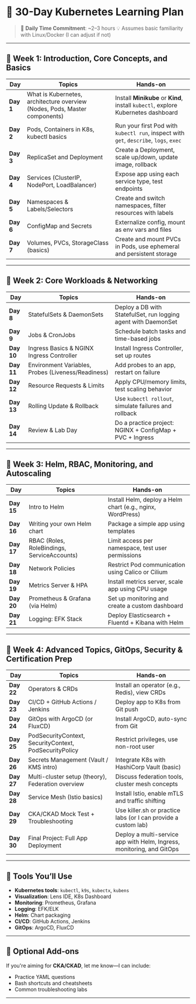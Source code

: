 # 🚀 30-Day Kubernetes Learning Plan

> 📌 **Daily Time Commitment**: \~2–3 hours
> 💡 Assumes basic familiarity with Linux/Docker (I can adjust if not)

---

## 🔰 Week 1: Introduction, Core Concepts, and Basics

| Day       | Topics                                                                     | Hands-on                                                                              |
| --------- | -------------------------------------------------------------------------- | ------------------------------------------------------------------------------------- |
| **Day 1** | What is Kubernetes, architecture overview (Nodes, Pods, Master components) | Install **Minikube** or **Kind**, install `kubectl`, explore Kubernetes dashboard     |
| **Day 2** | Pods, Containers in K8s, kubectl basics                                    | Run your first Pod with `kubectl run`, inspect with `get`, `describe`, `logs`, `exec` |
| **Day 3** | ReplicaSet and Deployment                                                  | Create a Deployment, scale up/down, update image, rollback                            |
| **Day 4** | Services (ClusterIP, NodePort, LoadBalancer)                               | Expose app using each service type, test endpoints                                    |
| **Day 5** | Namespaces & Labels/Selectors                                              | Create and switch namespaces, filter resources with labels                            |
| **Day 6** | ConfigMap and Secrets                                                      | Externalize config, mount as env vars and files                                       |
| **Day 7** | Volumes, PVCs, StorageClass (basics)                                       | Create and mount PVCs in Pods, use ephemeral and persistent storage                   |

---

## 🔧 Week 2: Core Workloads & Networking

| Day        | Topics                                             | Hands-on                                                       |
| ---------- | -------------------------------------------------- | -------------------------------------------------------------- |
| **Day 8**  | StatefulSets & DaemonSets                          | Deploy a DB with StatefulSet, run logging agent with DaemonSet |
| **Day 9**  | Jobs & CronJobs                                    | Schedule batch tasks and time-based jobs                       |
| **Day 10** | Ingress Basics & NGINX Ingress Controller          | Install Ingress Controller, set up routes                      |
| **Day 11** | Environment Variables, Probes (Liveness/Readiness) | Add probes to an app, restart on failure                       |
| **Day 12** | Resource Requests & Limits                         | Apply CPU/memory limits, test scaling behavior                 |
| **Day 13** | Rolling Update & Rollback                          | Use `kubectl rollout`, simulate failures and rollback          |
| **Day 14** | Review & Lab Day                                   | Do a practice project: NGINX + ConfigMap + PVC + Ingress       |

---

## 🚀 Week 3: Helm, RBAC, Monitoring, and Autoscaling

| Day        | Topics                                      | Hands-on                                                   |
| ---------- | ------------------------------------------- | ---------------------------------------------------------- |
| **Day 15** | Intro to Helm                               | Install Helm, deploy a Helm chart (e.g., nginx, WordPress) |
| **Day 16** | Writing your own Helm chart                 | Package a simple app using templates                       |
| **Day 17** | RBAC (Roles, RoleBindings, ServiceAccounts) | Limit access per namespace, test user permissions          |
| **Day 18** | Network Policies                            | Restrict Pod communication using Calico or Cilium          |
| **Day 19** | Metrics Server & HPA                        | Install metrics server, scale app using CPU usage          |
| **Day 20** | Prometheus & Grafana (via Helm)             | Set up monitoring and create a custom dashboard            |
| **Day 21** | Logging: EFK Stack                          | Deploy Elasticsearch + Fluentd + Kibana with Helm          |

---

## 🧠 Week 4: Advanced Topics, GitOps, Security & Certification Prep

| Day        | Topics                                                 | Hands-on                                                              |
| ---------- | ------------------------------------------------------ | --------------------------------------------------------------------- |
| **Day 22** | Operators & CRDs                                       | Install an operator (e.g., Redis), view CRDs                          |
| **Day 23** | CI/CD + GitHub Actions / Jenkins                       | Deploy app to K8s from Git push                                       |
| **Day 24** | GitOps with ArgoCD (or FluxCD)                         | Install ArgoCD, auto-sync from Git                                    |
| **Day 25** | PodSecurityContext, SecurityContext, PodSecurityPolicy | Restrict privileges, use non-root user                                |
| **Day 26** | Secrets Management (Vault / KMS intro)                 | Integrate K8s with HashiCorp Vault (basic)                            |
| **Day 27** | Multi-cluster setup (theory), Federation overview      | Discuss federation tools, cluster mesh concepts                       |
| **Day 28** | Service Mesh (Istio basics)                            | Install Istio, enable mTLS and traffic shifting                       |
| **Day 29** | CKA/CKAD Mock Test + Troubleshooting                   | Use killer.sh or practice labs (or I can provide a custom lab)        |
| **Day 30** | Final Project: Full App Deployment                     | Deploy a multi-service app with Helm, Ingress, monitoring, and GitOps |

---

## 🧰 Tools You’ll Use

* **Kubernetes tools**: `kubectl`, `k9s`, `kubectx`, `kubens`
* **Visualization**: Lens IDE, K8s Dashboard
* **Monitoring**: Prometheus, Grafana
* **Logging**: EFK/ELK
* **Helm**: Chart packaging
* **CI/CD**: GitHub Actions, Jenkins
* **GitOps**: ArgoCD, FluxCD

---

## 📘 Optional Add-ons

If you're aiming for **CKA/CKAD**, let me know—I can include:

* Practice YAML questions
* Bash shortcuts and cheatsheets
* Common troubleshooting labs

---


